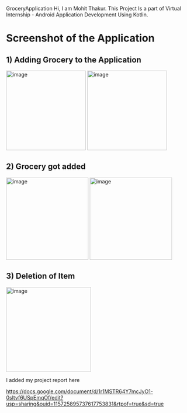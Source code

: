 GroceryApplication
Hi, I am Mohit  Thakur. This Project Is a part of Virtual Internship - Android Application Development Using Kotlin.

# Screenshot of the Application

## 1) Adding Grocery to the Application
<img width="218" alt="image" src="https://user-images.githubusercontent.com/84894767/192084857-09844bfc-2a55-4fb5-a5ca-8de455f94ee1.jpeg"> <img width="218" alt="image" src="https://user-images.githubusercontent.com/84894767/192084899-d5a35e9d-e694-4ef7-a36e-c743eca0cfeb.jpeg">  

## 2) Grocery got added
<img width="225" alt="image" src="https://user-images.githubusercontent.com/84894767/192084942-7f329066-56c7-41e0-a2a1-26a7ffedb754.jpeg"> <img width="225" alt="image" src="https://user-images.githubusercontent.com/84894767/192085062-27f85bf2-acf3-4538-9f8f-1382757dc4f4.jpeg">    

## 3) Deletion of Item

<img width="232" alt="image" src="https://user-images.githubusercontent.com/84894767/192085091-f832aca6-1d2c-4366-9c38-d0c7b1c21e64.jpeg">


I added my project report here

https://docs.google.com/document/d/1r1MSTR64Y7mcJyO1-0sltvf6USpEmqOf/edit?usp=sharing&ouid=115725895737617753831&rtpof=true&sd=true
